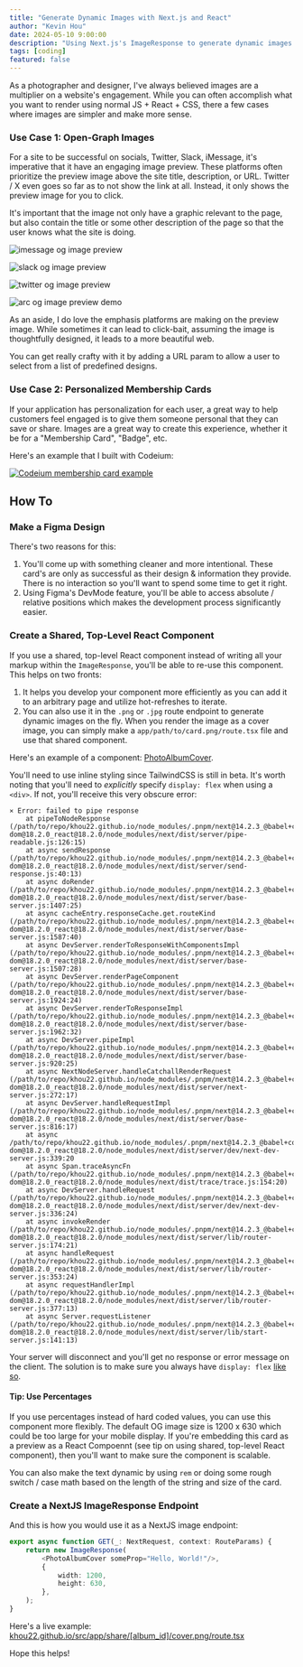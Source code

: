 ```yaml
---
title: "Generate Dynamic Images with Next.js and React"
author: "Kevin Hou"
date: 2024-05-10 9:00:00
description: "Using Next.js's ImageResponse to generate dynamic images on the fly with React for use as normal PNG files or website open-graph (OG) preview images."
tags: [coding]
featured: false
---
```



As a photographer and designer, I've always believed images are a multiplier on a website's engagement. While you can often accomplish what you want to render using normal JS + React + CSS, there a few cases where images are simpler and make more sense.

### Use Case 1: Open-Graph Images

For a site to be successful on socials, Twitter, Slack, iMessage, it's imperative that it have an engaging image preview. These platforms often prioritize the preview image above the site title, description, or URL. Twitter / X even goes so far as to not show the link at all. Instead, it only shows the preview image for you to click.

It's important that the image not only have a graphic relevant to the page, but also contain the title or some other description of the page so that the user knows what the site is doing.

![imessage og image preview](https://khou22.github.io/media/blog/images/dynamic-og-images/imessage-og-image.png)

![slack og image preview](https://khou22.github.io/media/blog/images/dynamic-og-images/slack-og-image.png)

![twitter og image preview](https://khou22.github.io/media/blog/images/dynamic-og-images/twitter-post-with-image.png)

![arc og image preview demo](https://khou22.github.io/media/blog/images/dynamic-og-images/arc-og-image-demo.gif)

As an aside, I do love the emphasis platforms are making on the preview image. While sometimes it can lead to click-bait, assuming the image is thoughtfully designed, it leads to a more beautiful web.

You can get really crafty with it by adding a URL param to allow a user to select from a list of predefined designs.

### Use Case 2: Personalized Membership Cards

If your application has personalization for each user, a great way to help customers feel engaged is to give them someone personal that they can save or share. Images are a great way to create this experience, whether it be for a "Membership Card", "Badge", etc.

Here's an example that I built with Codeium:

[![Codeium membership card example](https://khou22.github.io/media/blog/images/dynamic-og-images/codeium-membership-card.png)](https://codeium.com/profile/kevin)

## How To

### Make a Figma Design

There's two reasons for this:

1. You'll come up with something cleaner and more intentional. These card's are only as successful as their design & information they provide. There is no interaction so you'll want to spend some time to get it right.
2. Using Figma's DevMode feature, you'll be able to access absolute / relative positions which makes the development process significantly easier.

### Create a Shared, Top-Level React Component

If you use a shared, top-level React component instead of writing all your markup within the `ImageResponse`, you'll be able to re-use this component. This helps on two fronts:

1. It helps you develop your component more efficiently as you can add it to an arbitrary page and utilize hot-refreshes to iterate.
2. You can also use it in the `.png` or `.jpg` route endpoint to generate dynamic images on the fly. When you render the image as a cover image, you can simply make a `app/path/to/card.png/route.tsx` file and use that shared component.

Here's an example of a component: [PhotoAlbumCover](https://github.com/khou22/khou22.github.io/blob/a3291bb03df4898c3e3f78606c6d862684b4adc1/src/components/organisms/PhotoAlbumCover/PhotoAlbumCover.tsx#L26).

You'll need to use inline styling since TailwindCSS is still in beta. It's worth noting that you'll need to _explicitly_ specify `display: flex` when using a `<div>`. If not, you'll receive this very obscure error:

```log
⨯ Error: failed to pipe response
    at pipeToNodeResponse (/path/to/repo/khou22.github.io/node_modules/.pnpm/next@14.2.3_@babel+core@7.23.6_react-dom@18.2.0_react@18.2.0/node_modules/next/dist/server/pipe-readable.js:126:15)
    at async sendResponse (/path/to/repo/khou22.github.io/node_modules/.pnpm/next@14.2.3_@babel+core@7.23.6_react-dom@18.2.0_react@18.2.0/node_modules/next/dist/server/send-response.js:40:13)
    at async doRender (/path/to/repo/khou22.github.io/node_modules/.pnpm/next@14.2.3_@babel+core@7.23.6_react-dom@18.2.0_react@18.2.0/node_modules/next/dist/server/base-server.js:1407:25)
    at async cacheEntry.responseCache.get.routeKind (/path/to/repo/khou22.github.io/node_modules/.pnpm/next@14.2.3_@babel+core@7.23.6_react-dom@18.2.0_react@18.2.0/node_modules/next/dist/server/base-server.js:1587:40)
    at async DevServer.renderToResponseWithComponentsImpl (/path/to/repo/khou22.github.io/node_modules/.pnpm/next@14.2.3_@babel+core@7.23.6_react-dom@18.2.0_react@18.2.0/node_modules/next/dist/server/base-server.js:1507:28)
    at async DevServer.renderPageComponent (/path/to/repo/khou22.github.io/node_modules/.pnpm/next@14.2.3_@babel+core@7.23.6_react-dom@18.2.0_react@18.2.0/node_modules/next/dist/server/base-server.js:1924:24)
    at async DevServer.renderToResponseImpl (/path/to/repo/khou22.github.io/node_modules/.pnpm/next@14.2.3_@babel+core@7.23.6_react-dom@18.2.0_react@18.2.0/node_modules/next/dist/server/base-server.js:1962:32)
    at async DevServer.pipeImpl (/path/to/repo/khou22.github.io/node_modules/.pnpm/next@14.2.3_@babel+core@7.23.6_react-dom@18.2.0_react@18.2.0/node_modules/next/dist/server/base-server.js:920:25)
    at async NextNodeServer.handleCatchallRenderRequest (/path/to/repo/khou22.github.io/node_modules/.pnpm/next@14.2.3_@babel+core@7.23.6_react-dom@18.2.0_react@18.2.0/node_modules/next/dist/server/next-server.js:272:17)
    at async DevServer.handleRequestImpl (/path/to/repo/khou22.github.io/node_modules/.pnpm/next@14.2.3_@babel+core@7.23.6_react-dom@18.2.0_react@18.2.0/node_modules/next/dist/server/base-server.js:816:17)
    at async /path/to/repo/khou22.github.io/node_modules/.pnpm/next@14.2.3_@babel+core@7.23.6_react-dom@18.2.0_react@18.2.0/node_modules/next/dist/server/dev/next-dev-server.js:339:20
    at async Span.traceAsyncFn (/path/to/repo/khou22.github.io/node_modules/.pnpm/next@14.2.3_@babel+core@7.23.6_react-dom@18.2.0_react@18.2.0/node_modules/next/dist/trace/trace.js:154:20)
    at async DevServer.handleRequest (/path/to/repo/khou22.github.io/node_modules/.pnpm/next@14.2.3_@babel+core@7.23.6_react-dom@18.2.0_react@18.2.0/node_modules/next/dist/server/dev/next-dev-server.js:336:24)
    at async invokeRender (/path/to/repo/khou22.github.io/node_modules/.pnpm/next@14.2.3_@babel+core@7.23.6_react-dom@18.2.0_react@18.2.0/node_modules/next/dist/server/lib/router-server.js:174:21)
    at async handleRequest (/path/to/repo/khou22.github.io/node_modules/.pnpm/next@14.2.3_@babel+core@7.23.6_react-dom@18.2.0_react@18.2.0/node_modules/next/dist/server/lib/router-server.js:353:24)
    at async requestHandlerImpl (/path/to/repo/khou22.github.io/node_modules/.pnpm/next@14.2.3_@babel+core@7.23.6_react-dom@18.2.0_react@18.2.0/node_modules/next/dist/server/lib/router-server.js:377:13)
    at async Server.requestListener (/path/to/repo/khou22.github.io/node_modules/.pnpm/next@14.2.3_@babel+core@7.23.6_react-dom@18.2.0_react@18.2.0/node_modules/next/dist/server/lib/start-server.js:141:13)
```

Your server will disconnect and you'll get no response or error message on the client. The solution is to make sure you always have `display: flex` [like so](https://github.com/khou22/khou22.github.io/blob/a3291bb03df4898c3e3f78606c6d862684b4adc1/src/components/organisms/PhotoAlbumCover/PhotoAlbumCover.tsx#L84).

#### Tip: Use Percentages

If you use percentages instead of hard coded values, you can use this component more flexibly. The default OG image size is 1200 x 630 which could be too large for your mobile display. If you're embedding this card as a preview as a React Compoennt (see tip on using shared, top-level React component), then you'll want to make sure the component is scalable.

You can also make the text dynamic by using `rem` or doing some rough switch / case math based on the length of the string and size of the card.

### Create a NextJS ImageResponse Endpoint

And this is how you would use it as a NextJS image endpoint:

```typescript
export async function GET(_: NextRequest, context: RouteParams) {
    return new ImageResponse(
        <PhotoAlbumCover someProp="Hello, World!"/>,
        {
            width: 1200,
            height: 630,
        },
    );
}
```

Here's a live example: [khou22.github.io/src/app/share/[album_id]/cover.png/route.tsx](https://github.com/khou22/khou22.github.io/blob/a3291bb03df4898c3e3f78606c6d862684b4adc1/src/app/share/%5Balbum_id%5D/cover.png/route.tsx#L15)

Hope this helps!
